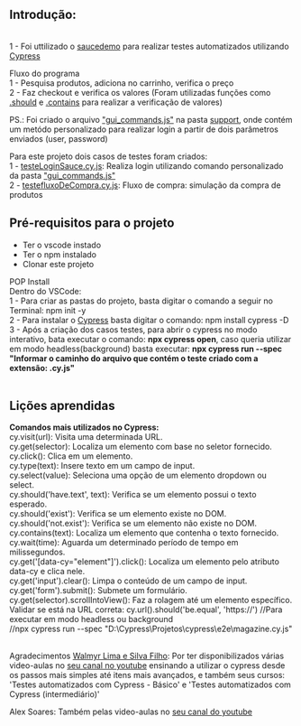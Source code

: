 ## Introdução:
<br>1 - Foi uttilizado o [saucedemo](https://www.saucedemo.com/v1/) para realizar testes automatizados utilizando [Cypress](https://www.cypress.io)<br>

Fluxo do programa <br>
1 - Pesquisa produtos, adiciona no carrinho, verifica o preço<br>
2 - Faz checkout e verifica os valores (Foram utilizadas funções como [.should](https://docs.cypress.io/api/commands/should) e [.contains](https://docs.cypress.io/api/commands/contains) para realizar a verificação de valores) <br>

PS.: Foi criado o arquivo ["gui_commands.js"](https://github.com/samuelsantanam/TestesAutomatizadosCypress/blob/main/cypress/support/gui_commands.js) na pasta [support](https://github.com/samuelsantanam/TestesAutomatizadosCypress/tree/main/cypress/support), onde contém um metódo personalizado para realizar login a partir de dois parâmetros enviados (user, password) <br>

Para este projeto dois casos de testes foram criados: <br>
1 - [testeLoginSauce.cy.js](https://github.com/samuelsantanam/TestesAutomatizadosCypress/blob/main/cypress/e2e/testeLoginSauce.cy.js): Realiza login utilizando comando personalizado da pasta ["gui_commands.js"](https://github.com/samuelsantanam/TestesAutomatizadosCypress/blob/main/cypress/support/gui_commands.js)<br>
2 - [testefluxoDeCompra.cy.js](https://github.com/samuelsantanam/TestesAutomatizadosCypress/blob/main/cypress/e2e/testefluxoDeCompra.cy.js): Fluxo de compra: simulação da compra de produtos<br>

## Pré-requisitos para o projeto
 - Ter o vscode instado
 - Ter o npm instalado
 - Clonar este projeto
 
POP Install<br>
Dentro do VSCode:<br>
1 - Para criar as pastas do projeto, basta digitar o comando a seguir no Terminal: npm init -y<br>
2 - Para instalar o [Cypress](https://www.cypress.io) basta digitar o comando: </b> npm install cypress -D</b><br>
3 - Após a criação dos casos testes, para abrir o cypress no modo interativo, bata executar o comando: <b>npx cypress open</b>, caso queria utilizar em modo headless(background) basta executar: <b>npx cypress run --spec "Informar o caminho do arquivo que contém o teste criado com a extensão: .cy.js"</b><br>
<br>

## <b>Lições aprendidas<br></b>

<b>Comandos mais utilizados no Cypress: <br></b>
cy.visit(url): Visita uma determinada URL. <br>
cy.get(selector): Localiza um elemento com base no seletor fornecido. <br>
cy.click(): Clica em um elemento. <br>
cy.type(text): Insere texto em um campo de input. <br>
cy.select(value): Seleciona uma opção de um elemento dropdown ou select. <br>
cy.should('have.text', text): Verifica se um elemento possui o texto esperado. <br>
cy.should('exist'): Verifica se um elemento existe no DOM. <br>
cy.should('not.exist'): Verifica se um elemento não existe no DOM. <br>
cy.contains(text): Localiza um elemento que contenha o texto fornecido. <br>
cy.wait(time): Aguarda um determinado período de tempo em milissegundos. <br>
cy.get('[data-cy="element"]').click(): Localiza um elemento pelo atributo data-cy e clica nele. <br>
cy.get('input').clear(): Limpa o conteúdo de um campo de input. <br> 
cy.get('form').submit(): Submete um formulário. <br>
cy.get(selector).scrollIntoView(): Faz a rolagem até um elemento específico. 
Validar se está na URL correta: 
cy.url().should('be.equal', 'https://')
//Para executar em modo headless ou background<br>
//npx cypress run --spec "D:\Cypress\Projetos\cypress\e2e\magazine.cy.js"<br>
<br>

Agradecimentos
[Walmyr Lima e Silva Filho](https://www.linkedin.com/in/walmyr-lima-e-silva-filho/): Por ter disponibilizados várias video-aulas no [seu canal no youtube](https://www.youtube.com/@TalkingAboutTesting) ensinando a utilizar o cypress desde os passos mais simples até itens mais avançados, e também seus cursos: 'Testes automatizados com Cypress - Básico' e 'Testes automatizados com Cypress (intermediário)'

Alex Soares: Também pelas video-aulas no [seu canal do youtube](https://www.youtube.com/@alexosoares)


